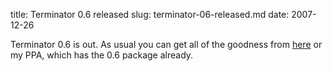 title: Terminator 0.6 released
slug: terminator-06-released.md
date: 2007-12-26


Terminator 0.6 is out. As usual you can get all of the goodness from [here](http://www.tenshu.net/terminator/) or my PPA, which has the 0.6 package already.